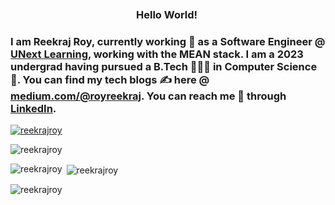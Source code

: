 <!--### Hi there 👋-->
<h3 align="center"> Hello World! <img src="https://raw.githubusercontent.com/MartinHeinz/MartinHeinz/master/wave.gif" width="0px" height="35px"></h3>

### I am Reekraj Roy, currently working 💼 as a Software Engineer @ [UNext Learning](https://u-next.com/), working with the MEAN stack. I am a 2023 undergrad having pursued a B.Tech 👨🏽‍🎓 in Computer Science 🏫️. You can find my tech blogs ✍️ here @ [medium.com/@royreekraj](https://medium.com/@royreekraj). You can reach me 💬 through [LinkedIn](https://www.linkedin.com/in/royreekraj/).
<!--### `sudo hello world!` <img src="https://raw.githubusercontent.com/MartinHeinz/MartinHeinz/master/wave.gif" width="30px">
<h3 align="center">Cafephile ☕️ by habit, web developer💻️ by passion! </h3>
<img align="right" src="https://octodex.github.com/images/daftpunktocat-thomas.gif" alt="reekrajroy" height="300" width="170"/>-->
<p align="left"> <a href="https://github.com/ryo-ma/github-profile-trophy"><img src="https://github-profile-trophy.vercel.app/?username=reekrajroy" alt="reekrajroy" /></a> </p>












<!--🌱 Learning<br>-->
<!--🔭 Codechef 3⭐, Hackerrank 5⭐<br>-->
<!--📭 Reach me through [LinkedIN](https://www.linkedin.com/in/royreekraj/)-->






<!--✍️ Find my blogs here: [royreekraj.hashnode](https://royreekraj.hashnode.dev/)

🎧 Listening to Travis Scott<br>
<br>
⚡ Fun fact: I don't like cookies🍪️<br>-->


<p align="left"> <img src="https://komarev.com/ghpvc/?username=reekrajroy&label=Profile%20views&color=0e75b6&style=flat" alt="reekrajroy" /> </p>


<!--<br>
<p align="left"> <img src="https://komarev.com/ghpvc/?username=reekrajroy&label=Profile%20views&color=0e75b6&style=flat" alt="reekrajroy" /> </p>

<br>
<p align="left"> <img src="https://komarev.com/ghpvc/?username=reekrajroy&label=Profile%20views&color=0e75b6&style=flat" alt="reekrajroy" /> </p>
<h3 align="left">Find me here:</h3>
<p align="left">
<a href="https://dev.to/reekrajroy" target="blank"><img align="center" src="https://cdn.jsdelivr.net/npm/simple-icons@3.0.1/icons/dev-dot-to.svg" alt="reekrajroy" height="30" width="40" /></a>
<a href="https://twitter.com/reekrajr" target="blank"><img align="center" src="https://raw.githubusercontent.com/rahuldkjain/github-profile-readme-generator/master/src/images/icons/Social/twitter.svg" alt="reekrajr" height="30" width="40" /></a>
<a href="https://medium.com/@royreekraj" target="blank"><img align="center" src="https://raw.githubusercontent.com/rahuldkjain/github-profile-readme-generator/master/src/images/icons/Social/medium.svg" alt="@reekrajroy" height="30" width="40" /></a>
<a href="https://www.codechef.com/users/royreekraj" target="blank"><img align="center" src="https://cdn.jsdelivr.net/npm/simple-icons@3.1.0/icons/codechef.svg" alt="royreekraj" height="30" width="40" /></a>
<a href="https://linkedin.com/in/royreekraj/" target="_blank"><img src="https://img.shields.io/badge/LinkedIn-0077B5?style=for-the-badge&logo=linkedin&logoColor=white" /></a>
<a href="https://www.quora.com/profile/Reekraj-Roy-1" target="_blank"><img src="https://img.shields.io/badge/Quora-%23B92B27.svg?&style=for-the-badge&logo=Quora&logoColor=white" /></a>
</p>
<p align="left"> <a href="https://twitter.com/reekrajr" target="blank"><img src="https://img.shields.io/twitter/follow/reekrajr?logo=twitter&style=for-the-badge" alt="reekrajr" /></a> </p>

<!--<h3 align="left">Languages and Tools:</h3>
<h3 align="center">A passionate frontend developer from India</h3>

<p align="left"> <img src="https://komarev.com/ghpvc/?username=reekrajroy&label=Profile%20views&color=0e75b6&style=flat" alt="reekrajroy" /> </p>

<p align="left"> <a href="https://github.com/ryo-ma/github-profile-trophy"><img src="https://github-profile-trophy.vercel.app/?username=reekrajroy" alt="reekrajroy" /></a> </p>

<p align="left"> <a href="https://twitter.com/reekrajr" target="blank"><img src="https://img.shields.io/twitter/follow/reekrajr?logo=twitter&style=for-the-badge" alt="reekrajr" /></a> </p>

- 📄 Know about my experiences [https://drive.google.com/file/d/1fuA8UY5qmeNZUNSqbz89Fd7DkI4H9iUi/view](https://drive.google.com/file/d/1fuA8UY5qmeNZUNSqbz89Fd7DkI4H9iUi/view)

### Blogs posts
<!-- BLOG-POST-LIST:START -->
<!-- BLOG-POST-LIST:END -->

<!--<h3 align="left">Connect with me:</h3>
<p align="left">
<a href="https://dev.to/reekrajroy" target="blank"><img align="center" src="https://raw.githubusercontent.com/rahuldkjain/github-profile-readme-generator/master/src/images/icons/Social/devto.svg" alt="reekrajroy" height="30" width="40" /></a>
<a href="https://twitter.com/reekrajr" target="blank"><img align="center" src="https://raw.githubusercontent.com/rahuldkjain/github-profile-readme-generator/master/src/images/icons/Social/twitter.svg" alt="reekrajr" height="30" width="40" /></a>
<a href="https://medium.com/@reekrajroy" target="blank"><img align="center" src="https://raw.githubusercontent.com/rahuldkjain/github-profile-readme-generator/master/src/images/icons/Social/medium.svg" alt="@reekrajroy" height="30" width="40" /></a>
</p>-->

<!--<h3 align="left">Languages and Tools:</h3>
<p align="left"> <a href="https://getbootstrap.com" target="_blank" rel="noreferrer"> <img src="https://raw.githubusercontent.com/devicons/devicon/master/icons/bootstrap/bootstrap-plain-wordmark.svg" alt="bootstrap" width="40" height="40"/> </a> <a href="https://www.cprogramming.com/" target="_blank" rel="noreferrer"> <img src="https://raw.githubusercontent.com/devicons/devicon/master/icons/c/c-original.svg" alt="c" width="40" height="40"/> </a> <a href="https://www.w3schools.com/cpp/" target="_blank" rel="noreferrer"> <img src="https://raw.githubusercontent.com/devicons/devicon/master/icons/cplusplus/cplusplus-original.svg" alt="cplusplus" width="40" height="40"/> </a> <a href="https://www.w3schools.com/css/" target="_blank" rel="noreferrer"> <img src="https://raw.githubusercontent.com/devicons/devicon/master/icons/css3/css3-original-wordmark.svg" alt="css3" width="40" height="40"/> </a> <a href="https://expressjs.com" target="_blank" rel="noreferrer"> <img src="https://raw.githubusercontent.com/devicons/devicon/master/icons/express/express-original-wordmark.svg" alt="express" width="40" height="40"/> </a> <a href="https://firebase.google.com/" target="_blank" rel="noreferrer"> <img src="https://www.vectorlogo.zone/logos/firebase/firebase-icon.svg" alt="firebase" width="40" height="40"/> </a> <a href="https://www.gatsbyjs.com/" target="_blank" rel="noreferrer"> <img src="https://www.vectorlogo.zone/logos/gatsbyjs/gatsbyjs-icon.svg" alt="gatsby" width="40" height="40"/> </a> <a href="https://git-scm.com/" target="_blank" rel="noreferrer"> <img src="https://www.vectorlogo.zone/logos/git-scm/git-scm-icon.svg" alt="git" width="40" height="40"/> </a> <a href="https://www.w3.org/html/" target="_blank" rel="noreferrer"> <img src="https://raw.githubusercontent.com/devicons/devicon/master/icons/html5/html5-original-wordmark.svg" alt="html5" width="40" height="40"/> </a> <a href="https://www.java.com" target="_blank" rel="noreferrer"> <img src="https://raw.githubusercontent.com/devicons/devicon/master/icons/java/java-original.svg" alt="java" width="40" height="40"/> </a> <a href="https://developer.mozilla.org/en-US/docs/Web/JavaScript" target="_blank" rel="noreferrer"> <img src="https://raw.githubusercontent.com/devicons/devicon/master/icons/javascript/javascript-original.svg" alt="javascript" width="40" height="40"/> </a> <a href="https://www.linux.org/" target="_blank" rel="noreferrer"> <img src="https://raw.githubusercontent.com/devicons/devicon/master/icons/linux/linux-original.svg" alt="linux" width="40" height="40"/> </a> <a href="https://www.mongodb.com/" target="_blank" rel="noreferrer"> <img src="https://raw.githubusercontent.com/devicons/devicon/master/icons/mongodb/mongodb-original-wordmark.svg" alt="mongodb" width="40" height="40"/> </a> <a href="https://www.mysql.com/" target="_blank" rel="noreferrer"> <img src="https://raw.githubusercontent.com/devicons/devicon/master/icons/mysql/mysql-original-wordmark.svg" alt="mysql" width="40" height="40"/> </a> <a href="https://nodejs.org" target="_blank" rel="noreferrer"> <img src="https://raw.githubusercontent.com/devicons/devicon/master/icons/nodejs/nodejs-original-wordmark.svg" alt="nodejs" width="40" height="40"/> </a> <a href="https://www.python.org" target="_blank" rel="noreferrer"> <img src="https://raw.githubusercontent.com/devicons/devicon/master/icons/python/python-original.svg" alt="python" width="40" height="40"/> </a> <a href="https://reactjs.org/" target="_blank" rel="noreferrer"> <img src="https://raw.githubusercontent.com/devicons/devicon/master/icons/react/react-original-wordmark.svg" alt="react" width="40" height="40"/> </a> </p>-->

<p><img align="left" src="https://github-readme-stats.vercel.app/api/top-langs?username=reekrajroy&show_icons=true&locale=en&layout=compact" alt="reekrajroy" /></p><p>&nbsp;<img align="center" src="https://github-readme-stats.vercel.app/api?username=reekrajroy&show_icons=true&locale=en" alt="reekrajroy" /></p>

<!--[![willianrod's wakatime stats](https://github-readme-stats.vercel.app/api/wakatime?royreekraj=willianrod)](https://github.com/anuraghazra/github-readme-stats)<p>-->
<img align="center" src="https://github-readme-streak-stats.herokuapp.com/?user=reekrajroy&" alt="reekrajroy" /></p>

<!--[![Reekraj's github activity graph](https://activity-graph.herokuapp.com/graph?username=REEKRAJROY&theme=github)](https://github.com/REEKRAJROY/github-readme-activity-graph)-->
